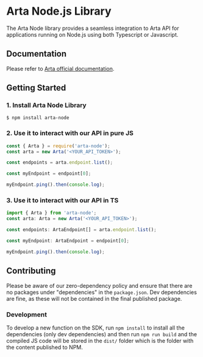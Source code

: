Arta Node.js Library
===

The Arta Node library provides a seamless integration to Arta API for applications running on Node.js using both Typescript or Javascript.

## Documentation

Please refer to [Arta official documentation](https://api-reference.arta.io/).


## Getting Started

### 1. Install Arta Node Library

```
$ npm install arta-node
```

### 2. Use it to interact with our API in pure JS
```js
const { Arta } = require('arta-node');
const arta = new Arta('<YOUR_API_TOKEN>');

const endpoints = arta.endpoint.list();

const myEndpoint = endpoint[0];

myEndpoint.ping().then(console.log);
```

### 3. Use it to interact with our API in TS
```ts
import { Arta } from 'arta-node';
const arta: Arta = new Arta('<YOUR_API_TOKEN>');

const endpoints: ArtaEndpoint[] = arta.endpoint.list();

const myEndpoint: ArtaEndpoint = endpoint[0];

myEndpoint.ping().then(console.log);
```

## Contributing

Please be aware of our zero-dependency policy and ensure that there are no packages under "dependencies" in the `package.json`. Dev dependencies are fine, as these will not be contained in the final published package.

### Development
To develop a new function on the SDK, run `npm install` to install all the dependencies (only dev dependencies) and then run `npm run build` and the compiled JS code will be stored in the `dist/` folder which is the folder with the content published to NPM.